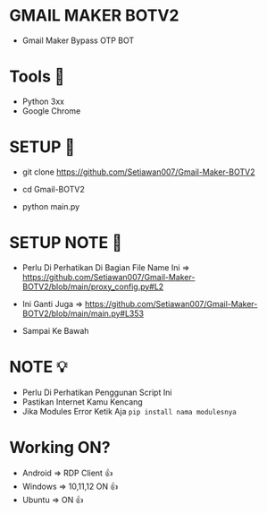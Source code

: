 # GMAIL MAKER BOTV2

- Gmail Maker Bypass OTP BOT

# Tools 🚀

- Python 3xx
- Google Chrome

# SETUP 🎨

- git clone https://github.com/Setiawan007/Gmail-Maker-BOTV2

- cd Gmail-BOTV2

- python main.py

# SETUP NOTE 🤖

- Perlu Di Perhatikan Di Bagian File Name Ini => https://github.com/Setiawan007/Gmail-Maker-BOTV2/blob/main/proxy_config.py#L2

- Ini Ganti Juga => https://github.com/Setiawan007/Gmail-Maker-BOTV2/blob/main/main.py#L353

- Sampai Ke Bawah 

# NOTE 💡

- Perlu Di Perhatikan Penggunan Script Ini
-  Pastikan Internet Kamu Kencang
-  Jika Modules Error Ketik Aja `pip install nama modulesnya`

# Working ON?

- Android => RDP Client 👍
- Windows => 10,11,12 ON 👍
- Ubuntu => ON 👍
